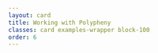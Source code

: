 ```yaml
---
layout: card
title: Working with Polypheny
classes: card examples-wrapper block-100
order: 6
---
```


<div class="block-50"></div>

<div class="block-50"></div>
